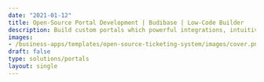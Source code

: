 ```yaml
---
date: "2021-01-12"
title: Open-Source Portal Development | Budibase | Low-Code Builder
description: Build custom portals which powerful integrations, intuitive design, and flexible hosting options. With Budibase, portal development is fast and cost-effective.
images: 
- /business-apps/templates/open-source-ticketing-system/images/cover.png
draft: false
type: solutions/portals
layout: single
---
```


